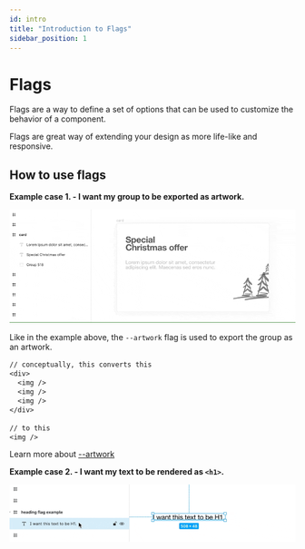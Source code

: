```yaml
---
id: intro
title: "Introduction to Flags"
sidebar_position: 1
---
```


# Flags

Flags are a way to define a set of options that can be used to customize the behavior of a component.

Flags are great way of extending your design as more life-like and responsive.

## How to use flags

**Example case 1. - I want my group to be exported as artwork.**

![artwork-flag-example](./assets/--artwork-flag-example-part-name-editing-only.gif)

Like in the example above, the `--artwork` flag is used to export the group as an artwork.

```tsx
// conceptually, this converts this
<div>
  <img />
  <img />
  <img />
</div>

// to this
<img />
```

Learn more about [--artwork](../@designto-code/flags/--artwork)

<!-- this link is valid on docs-site -->

**Example case 2. - I want my text to be rendered as `<h1>`.**

![h1-flag-example](./assets/--h1-flag-example-part-name-editing-only.gif)
